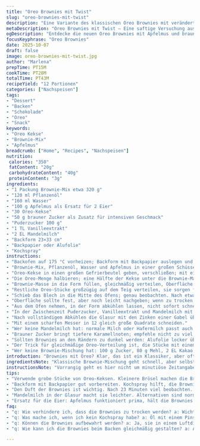```yaml
---
title: "Oreo Brownies mit Twist"
slug: "oreo-brownies-mit-twist"
description: "Eine Variante des klassischen Oreo Brownies mit veränderter Zutatenmenge und Ersatz für Eier durch Apfelmus. Die Zubereitung wurde neu strukturiert, um Schritt für Schritt auf sinnvolle Konsistenzprüfungen und sensorische Merkmale einzugehen. Backzeit um wenige Minuten variiert für bessere Kontrolle über die Feuchte im Kern. Verwendung von braunem Zucker statt weißem für intensiveren Geschmack und feuchtere Textur. Die Oreo-Stücke werden in ungleichen Stücken zerteilt, um unterschiedliche Texturen beim Backen zu erzielen. Glasur aus Puderzucker, Vanille und Mandelmilch sorgt für dezente Süße, die nicht zu dominant wirkt."
metaDescription: "Oreo Brownies mit Twist – Eine saftige Versuchung aus Brownie-Mix und Oreo-Keksen, perfektioniert mit Apfelmus und braunem Zucker."
ogDescription: "Entdecke die neuen Oreo Brownies mit Apfelmus und braunem Zucker; jede Portion bringt Crunch und Schokolade zusammen."
focusKeyphrase: "Oreo Brownies"
date: 2025-10-07
draft: false
image: oreo-brownies-mit-twist.jpg
author: "Marlena"
prepTime: PT15M
cookTime: PT28M
totalTime: PT43M
recipeYield: "12 Portionen"
categories: ["Nachspeisen"]
tags:
- "Dessert"
- "Backen"
- "Schokolade"
- "Oreo"
- "Snack"
keywords:
- "Oreo Kekse"
- "Brownie-Mix"
- "Apfelmus"
breadcrumb: ["Home", "Recipes", "Nachspeisen"]
nutrition: 
 calories: "350"
 fatContent: "20g"
 carbohydrateContent: "40g"
 proteinContent: "3g"
ingredients:
- "1 Packung Brownie-Mix etwa 320 g"
- "120 ml Pflanzenöl"
- "160 ml Wasser"
- "100 g Apfelmus als Ersatz für 2 Eier"
- "30 Oreo-Kekse"
- "50 g brauner Zucker als Zusatz für intensiven Geschmack"
- "Puderzucker 100 g"
- "1 TL Vanilleextrakt"
- "2 EL Mandelmilch"
- "Backform 23×33 cm"
- "Backpapier oder Alufolie"
- "Kochspray"
instructions:
- "Backofen auf 175 °C vorheizen; Backform mit Backpapier auslegen und mit Kochspray leicht einsprühen, so dass der Teig später leicht entnommen werden kann."
- "Brownie-Mix, Pflanzenöl, Wasser und Apfelmus in einer großen Schüssel grob zusammenrühren – nicht zu lange, gerade so, dass alles vermengt ist; ein paar Klümpchen beim ersten Anrühren sind kein Weltuntergang."
- "Oreo-Kekse in einen großen Gefrierbeutel geben, verschließen; mit einem Nudelholz vorsichtig schlagen, bis ungleichmäßige Stücke entstehen — große Brocken bleiben das Highlight, kleine Brösel die Überraschung beim Backen."
- "Die Oreo-Menge halbieren; eine Hälfte der Kekse unter die Brownie-Masse heben, mit einem großen Kochlöffel vorsichtig, damit die Stücke nicht zu sehr zerfallen und die Struktur erhalten bleibt."
- "Brownie-Masse in die Form füllen, gleichmäßig verteilen, Oberfläche leicht glattstreichen, aber nicht zu streng – soll noch rustikal wirken."
- "Restliche Oreo-Stücke großzügig auf dem Teig verteilen, sie sorgen für eine knackige, sichtbare Schicht."
- "Schieb das Blech in die Mitte des Ofens; genau beobachten. Nach etwa 23 Minuten mit einem Holzstäbchen prüfen: Es sollte feuchte Krümel anhaften, aber kein flüssiger Teig mehr. Der Duft von Schokolade und Cookies sagt dir, dass es fast fertig ist."
- "Oberfläche sollte fest, aber noch leicht nachgeben; wenn zu trocken, schnell rausnehmen, sonst werden die Brownies zu bröselig."
- "Aus dem Ofen nehmen, in der Form abkühlen lassen, nicht sofort schneiden, sonst zerfallen die Stücke."
- "In der Zwischenzeit Puderzucker, Vanilleextrakt und Mandelmilch mit einem Schneebesen verquirlen, bis leicht dickflüssig, aber noch gießfähig;"
- "Nach vollständigem Abkühlen die Glasur mit den Zinken einer Gabel über das Gebäck träufeln — gezackte Linien ergeben tolle Optik und mehr Mundgefühl."
- "Mit einem scharfen Messer in 12 gleich große Quadrate schneiden."
- "Wer keine Mandelmilch hat: normale Milch oder Hafermilch passt auch; Apfelmus hält die Brownies saftiger, kann aber durch die gleiche Menge griechischen Joghurt ersetzt werden."
- "Brauner Zucker bringt tiefere Karamellnoten; empfehle nicht zu viel, sonst zu klebrig."
- "Sollten Brownies an den Rändern zu dunkel werden: Alufolie locker über Form legen, ab 20 Minuten Backdauer kontrollieren."
- "Der Trick für gleichmäßige Oreo-Verteilung ist, die Stücke mit einem großen Löffel zu formen, sodass sie beim Backen nicht komplett versinken."
- "Wer keine Brownie-Mischung hat: 100 g Zucker, 80 g Mehl, 2 EL Kakao, 1/2 TL Backpulver, Prise Salz, alles vermengen und die Flüssigkeiten dazu geben; ist dann 'Hausmischung'."
introduction: "Brownies mit Oreo? Klar, das ist ein Klassiker, aber oft zu süß oder zu trocken. Ich habe oft experimentiert, wie man den perfekten Mix zwischen saftigem Kern und knuspriger Oreo-Schicht hinkriegt. Eier austauschen gegen Apfelmus hat sich als genial erwiesen – bindet genauso, ohne die Süße komplett zu dominieren. Der braune Zucker fügt eine karamellige Note hinzu, die das Ganze weniger eindimensional macht. Die Verteilung der Oreo-Stücke brauche ich immer wieder neu, weil zu fein zerbröselte Kekse zu einer pappigen Masse führen. Der Ofen muss nicht unbedingt perfekt getimt sein – vielmehr auf Geruch, Optik und leichte Nachgiebigkeit achten. Deutliche Backgerüche und nicht mehr glänzende Oberfläche sagen dir: Fast fertig. Endlich ein Brownie, der anfängt beim ersten Bissen zu knistern, und nicht nur schmilzt."
ingredientsNote: "Klassische Brownie-Mischung geht schnell, aber selbst herstellen lohnt häufig. Brauner Zucker ist kein Muss, schafft aber mehr Tiefe – kann sonst durch normalen Zucker ersetzt werden. Der Ersatz der Eier durch Apfelmus funktioniert überraschend gut, vor allem für Allergiker oder wenn gerade keine Eier da sind. Die Oreo-Kekse richtig grob, aber nicht pulverisieren – das macht den Unterschied zwischen crunchy und matschig. Backpapier erleichtert die Entnahme. Falls kein Kochspray verfügbar, etwas Öl mit Pinsel verteilen, nicht zu viel, sonst wird die Unterseite zu fettig. Bei Milch für die Glasur nehme ich gern Mandelmilch, weil sie nicht zu schwer wird. Hat man keine Vanille, tut auch Zimt oder Kakaopulver seinen Dienst. Praktisch ist es, die Kekse schon am Vorabend zu zerkleinern, damit sie bei Raumtemperatur etwas aushärten."
instructionsNote: "Vorrangig geht es hier nicht um minutiöse Zeitangaben, sondern um das Gefühl für den Brownie. Der Teig soll noch leicht feucht am Stäbchen haften, nicht nass tropfen. Backwaren unbedingt im Ofen mittig platzieren, damit die Hitze gleichmäßig greift. Nach etwa 20 Minuten kontrollieren, erstmals die Oberfläche anschauen – matt oder noch glänzend? Das Signal für fertig ist nicht nur Zeit, sondern Geräusch und Geruch – wenn man die Form leicht schüttelt, sollte die Mitte leicht stabil sein, aber nicht hart. Die Glasur nicht zu flüssig anrühren, sonst versickert sie; lieber langsam rühren und geduldig drapieren. Ein scharfes Messer bei Raumtemperatur benutzen, sonst zerbröseln die Stücke an der Schnittstelle. Kleiner Trick: Messer nach jedem Schnitt mit warmem Wasser abwischen, dann bleibt die Oberfläche sauber."
tips:
- "Verwende grobe Stücke von Oreo-Keksen. Kleinere Brösel machen die Brownies matschig. Kreise beim Zerschlagen der Kekse – große Stücke werden knusprig, kleinen geht der Crunch verloren."
- "Backform mit Backpapier gut vorbereiten. Kochspray hilft, die Brownies später einfach herauszunehmen. Klümpchen im Teig sind okay; sie sorgen für Struktur, aber nicht zu viel rühren – das macht sie zäh."
- "Den Duft der Brownies ist wichtig. Nach 23 Minuten viel beobachten. Wenn ein Holzstäbchen feuchte Krümel hat, aber kein flüssiger Teig, dann sind sie perfekt. Geruch ist ein guter Indikator."
- "Mandelmilch in der Glasur macht sie leichter. Alternativen sind normale Milch oder Hafermilch. Rühre geduldig, bis die Glasur dickflüssig, aber gießfähig ist – zu flüssig versickert in den Brownies."
- "Ersatz für die Eier: Apfelmus funktioniert prima, hält die Brownies saftig. Alternativ kann auch griechischer Joghurt verwendet werden. Der Geschmack bleibt auch recht ähnlich, aber die Konsistenz ist anders."
faq:
- "q: Wie verhindere ich, dass die Brownies zu trocken werden? a: Wichtig ist die Backzeit. Nach 20 Minuten sollten sie kontrolliert werden. Die Oberfläche muss matt, nicht glänzend sein. Wenn die Mitte beim Schütteln wackelt, sind sie gut."
- "q: Was mache ich, wenn ich kein Kochspray habe? a: Öl mit einem Pinsel auf die Form verteilen. Nicht zu viel verwenden, sonst wird der Boden zu fettig. Oder Backpapier nutzen, das hilft enorm beim Herausnehmen."
- "q: Können die Brownies aufbewahrt werden? a: Ja, sie in einem Luftdichten Behälter aufbewahren. Alternativ kann auch Frischhaltefolie verwendet werden. Bei Zimmertemperatur bleiben sie einige Tage frisch. Im Kühlschrank sind sie länger haltbar."
- "q: Wie kann ich die Brownies beim Backen gleichmäßig gestalten? a: Achte darauf, die Teigmasse mittig in den Ofen zu platzieren. Den Ofen nicht zu oft öffnen, das verändert die Temperatur. Einmal richtig kontrollieren, das reicht."

---
```

